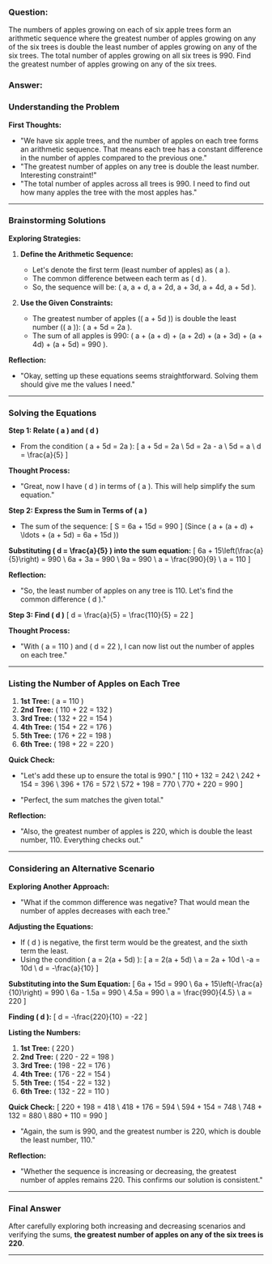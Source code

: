 ### Question:


The numbers of apples growing on each of six apple trees form an arithmetic sequence where the greatest number of apples growing on any of the six trees is double the least number of apples growing on any of the six trees. The total number of apples growing on all six trees is $990.$ Find the greatest number of apples growing on any of the six trees.

### Answer:


### **Understanding the Problem**

**First Thoughts:**
- "We have six apple trees, and the number of apples on each tree forms an arithmetic sequence. That means each tree has a constant difference in the number of apples compared to the previous one."
- "The greatest number of apples on any tree is double the least number. Interesting constraint!"
- "The total number of apples across all trees is 990. I need to find out how many apples the tree with the most apples has."

---

### **Brainstorming Solutions**

**Exploring Strategies:**
1. **Define the Arithmetic Sequence:**
   - Let's denote the first term (least number of apples) as \( a \).
   - The common difference between each term as \( d \).
   - So, the sequence will be: \( a, a + d, a + 2d, a + 3d, a + 4d, a + 5d \).

2. **Use the Given Constraints:**
   - The greatest number of apples (\( a + 5d \)) is double the least number (\( a \)): \( a + 5d = 2a \).
   - The sum of all apples is 990: \( a + (a + d) + (a + 2d) + (a + 3d) + (a + 4d) + (a + 5d) = 990 \).

**Reflection:**
- "Okay, setting up these equations seems straightforward. Solving them should give me the values I need."

---

### **Solving the Equations**

**Step 1: Relate \( a \) and \( d \)**
- From the condition \( a + 5d = 2a \):
  \[
  a + 5d = 2a \\
  5d = 2a - a \\
  5d = a \\
  d = \frac{a}{5}
  \]
  
**Thought Process:**
- "Great, now I have \( d \) in terms of \( a \). This will help simplify the sum equation."

**Step 2: Express the Sum in Terms of \( a \)**
- The sum of the sequence:
  \[
  S = 6a + 15d = 990
  \]
  (Since \( a + (a + d) + \ldots + (a + 5d) = 6a + 15d \))
  
**Substituting \( d = \frac{a}{5} \) into the sum equation:**
  \[
  6a + 15\left(\frac{a}{5}\right) = 990 \\
  6a + 3a = 990 \\
  9a = 990 \\
  a = \frac{990}{9} \\
  a = 110
  \]
  
**Reflection:**
- "So, the least number of apples on any tree is 110. Let's find the common difference \( d \)."

**Step 3: Find \( d \)**
  \[
  d = \frac{a}{5} = \frac{110}{5} = 22
  \]
  
**Thought Process:**
- "With \( a = 110 \) and \( d = 22 \), I can now list out the number of apples on each tree."

---

### **Listing the Number of Apples on Each Tree**

1. **1st Tree:** \( a = 110 \)
2. **2nd Tree:** \( 110 + 22 = 132 \)
3. **3rd Tree:** \( 132 + 22 = 154 \)
4. **4th Tree:** \( 154 + 22 = 176 \)
5. **5th Tree:** \( 176 + 22 = 198 \)
6. **6th Tree:** \( 198 + 22 = 220 \)

**Quick Check:**
- "Let's add these up to ensure the total is 990."
  \[
  110 + 132 = 242 \\
  242 + 154 = 396 \\
  396 + 176 = 572 \\
  572 + 198 = 770 \\
  770 + 220 = 990
  \]
  
- "Perfect, the sum matches the given total."

**Reflection:**
- "Also, the greatest number of apples is 220, which is double the least number, 110. Everything checks out."

---

### **Considering an Alternative Scenario**

**Exploring Another Approach:**
- "What if the common difference was negative? That would mean the number of apples decreases with each tree."

**Adjusting the Equations:**
- If \( d \) is negative, the first term would be the greatest, and the sixth term the least.
- Using the condition \( a = 2(a + 5d) \):
  \[
  a = 2(a + 5d) \\
  a = 2a + 10d \\
  -a = 10d \\
  d = -\frac{a}{10}
  \]
  
**Substituting into the Sum Equation:**
  \[
  6a + 15d = 990 \\
  6a + 15\left(-\frac{a}{10}\right) = 990 \\
  6a - 1.5a = 990 \\
  4.5a = 990 \\
  a = \frac{990}{4.5} \\
  a = 220
  \]
  
**Finding \( d \):**
  \[
  d = -\frac{220}{10} = -22
  \]
  
**Listing the Numbers:**
1. **1st Tree:** \( 220 \)
2. **2nd Tree:** \( 220 - 22 = 198 \)
3. **3rd Tree:** \( 198 - 22 = 176 \)
4. **4th Tree:** \( 176 - 22 = 154 \)
5. **5th Tree:** \( 154 - 22 = 132 \)
6. **6th Tree:** \( 132 - 22 = 110 \)
  
**Quick Check:**
  \[
  220 + 198 = 418 \\
  418 + 176 = 594 \\
  594 + 154 = 748 \\
  748 + 132 = 880 \\
  880 + 110 = 990
  \]
  
- "Again, the sum is 990, and the greatest number is 220, which is double the least number, 110."

**Reflection:**
- "Whether the sequence is increasing or decreasing, the greatest number of apples remains 220. This confirms our solution is consistent."

---

### **Final Answer**

After carefully exploring both increasing and decreasing scenarios and verifying the sums, **the greatest number of apples on any of the six trees is 220**.

---

